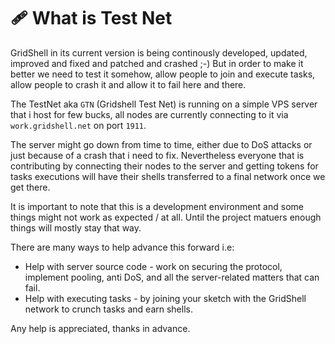 # 🩹 What is Test Net
GridShell in its current version is being continously developed, updated, improved and fixed and patched and crashed ;-)
But in order to make it better we need to test it somehow, allow people to join and execute tasks, allow people to crash it and allow it to fail here and there.

The TestNet aka `GTN` (Gridshell Test Net) is running on a simple VPS server that i host for few bucks,
all nodes are currently connecting to it via `work.gridshell.net` on port `1911`.

The server might go down from time to time, either due to DoS attacks or just because of a crash that i need to fix.
Nevertheless everyone that is contributing by connecting their nodes to the server and getting tokens for tasks executions will have their shells  transferred to a final network once we get there.

It is important to note that this is a development environment and some things might not work as expected / at all.
Until the project matuers enough things will mostly stay that way.

There are many ways to help advance this forward i.e:

- Help with server source code - work on securing the protocol, implement pooling, anti DoS, and all the server-related matters that can fail.
- Help with executing tasks - by joining your sketch with the GridShell network to crunch tasks and earn shells.

Any help is appreciated, thanks in advance.

